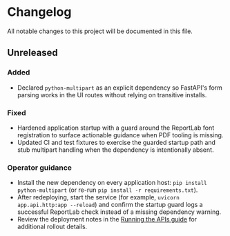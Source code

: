 # Changelog

All notable changes to this project will be documented in this file.

## Unreleased

### Added

- Declared `python-multipart` as an explicit dependency so FastAPI's form parsing works in the UI routes without relying on transitive installs.

### Fixed

- Hardened application startup with a guard around the ReportLab font registration to surface actionable guidance when PDF tooling is missing.
- Updated CI and test fixtures to exercise the guarded startup path and stub multipart handling when the dependency is intentionally absent.

### Operator guidance

- Install the new dependency on every application host: `pip install python-multipart` (or re-run `pip install -r requirements.txt`).
- After redeploying, start the service (for example, `uvicorn app.api.http:app --reload`) and confirm the startup guard logs a successful ReportLab check instead of a missing dependency warning.
- Review the deployment notes in the [Running the APIs guide](README.md#running-the-apis) for additional rollout details.
